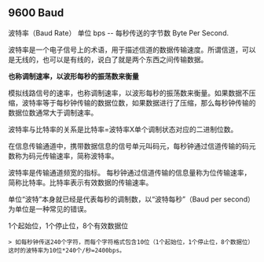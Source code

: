 

## 9600 Baud

波特率（Baud Rate） 单位 bps -- 每秒传送的字节数 Byte Per Second.

波特率是一个电子信号上的术语，用于描述信道的数据传输速度。所谓信道，可以是无线的，也可以是有线的，说白了就是两个东西之间传输数据。





**也称调制速率，以波形每秒的振荡数来衡量**

模拟线路信号的速率，也称调制速率，以波形每秒的振荡数来衡量。如果数据不压缩，波特率等于每秒钟传输的数据位数，如果数据进行了压缩，那么每秒钟传输的数据位数通常大于调制速率。




波特率与比特率的关系是比特率=波特率X单个调制状态对应的二进制位数。 

在信息传输通道中，携带数据信息的信号单元叫码元，每秒钟通过信道传输的码元数称为码元传输速率，简称波特率。

波特率是传输通道频宽的指标。 每秒钟通过信道传输的信息量称为位传输速率，简称比特率。比特率表示有效数据的传输速率。


单位“波特”本身就已经是代表每秒的调制数，以“波特每秒”（Baud per second）为单位是一种常见的错误。

1个起始位，1个停止位，8个有效数据位




    > 如每秒钟传送240个字符，而每个字符格式包含10位（1个起始位，1个停止位，8个数据位）这时的波特率为10位*240个/秒=2400bps。
